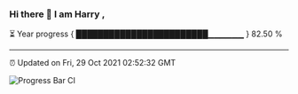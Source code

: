 ### Hi there 👋 I am Harry , 

⏳ Year progress { ████████████████████████▁▁▁▁▁▁ } 82.50 %

---

⏰ Updated on Fri, 29 Oct 2021 02:52:32 GMT

![Progress Bar CI](https://github.com/duykhang68/duykhang68/workflows/Progress%20Bar%20CI/badge.svg)
